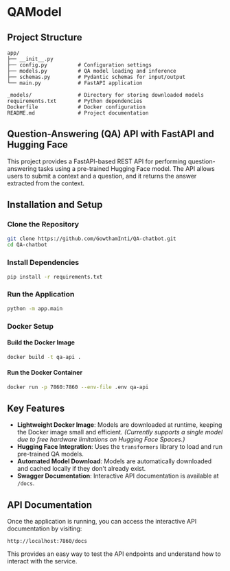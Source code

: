 # QAModel

## Project Structure
```
app/
├── __init__.py
├── config.py          # Configuration settings
├── models.py          # QA model loading and inference
├── schemas.py         # Pydantic schemas for input/output
└── main.py            # FastAPI application

_models/               # Directory for storing downloaded models
requirements.txt       # Python dependencies
Dockerfile             # Docker configuration
README.md              # Project documentation
```

## Question-Answering (QA) API with FastAPI and Hugging Face

This project provides a FastAPI-based REST API for performing question-answering tasks using a pre-trained Hugging Face model. The API allows users to submit a context and a question, and it returns the answer extracted from the context.

## Installation and Setup

### Clone the Repository
```sh
git clone https://github.com/GowthamInti/QA-chatbot.git
cd QA-chatbot
```

### Install Dependencies
```sh
pip install -r requirements.txt
```

### Run the Application
```sh
python -m app.main
```

### Docker Setup
#### Build the Docker Image
```sh
docker build -t qa-api .
```

#### Run the Docker Container
```sh
docker run -p 7860:7860 --env-file .env qa-api
```

## Key Features
- **Lightweight Docker Image**: Models are downloaded at runtime, keeping the Docker image small and efficient. *(Currently supports a single model due to free hardware limitations on Hugging Face Spaces.)*
- **Hugging Face Integration**: Uses the `transformers` library to load and run pre-trained QA models.
- **Automated Model Download**: Models are automatically downloaded and cached locally if they don't already exist.
- **Swagger Documentation**: Interactive API documentation is available at `/docs`.

## API Documentation
Once the application is running, you can access the interactive API documentation by visiting:
```
http://localhost:7860/docs
```
This provides an easy way to test the API endpoints and understand how to interact with the service.
